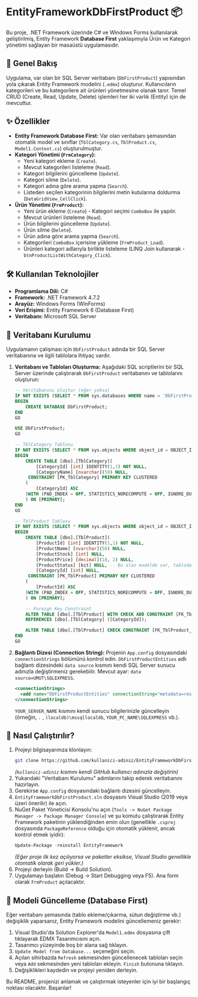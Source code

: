 # EntityFrameworkDbFirstProduct 📦

Bu proje, .NET Framework üzerinde C# ve Windows Forms kullanılarak geliştirilmiş, Entity Framework **Database First** yaklaşımıyla Ürün ve Kategori yönetimi sağlayan bir masaüstü uygulamasıdır.

## 🚀 Genel Bakış

Uygulama, var olan bir SQL Server veritabanı (`DbFirstProduct`) yapısından yola çıkarak Entity Framework modelini (`.edmx`) oluşturur. Kullanıcıların kategorileri ve bu kategorilere ait ürünleri yönetmesine olanak tanır. Temel CRUD (Create, Read, Update, Delete) işlemleri her iki varlık (Entity) için de mevcuttur.

## ✨ Özellikler

*   **Entity Framework Database First:** Var olan veritabanı şemasından otomatik model ve sınıflar (`TblCategory.cs`, `TblProduct.cs`, `Model1.Context.cs`) oluşturulmuştur.
*   **Kategori Yönetimi (`FrmCategory`):**
    *   Yeni kategori ekleme (`Create`).
    *   Mevcut kategorileri listeleme (`Read`).
    *   Kategori bilgilerini güncelleme (`Update`).
    *   Kategori silme (`Delete`).
    *   Kategori adına göre arama yapma (`Search`).
    *   Listeden seçilen kategorinin bilgilerini metin kutularına doldurma (`DataGridView_CellClick`).
*   **Ürün Yönetimi (`FrmProduct`):**
    *   Yeni ürün ekleme (`Create`) - Kategori seçimi `ComboBox` ile yapılır.
    *   Mevcut ürünleri listeleme (`Read`).
    *   Ürün bilgilerini güncelleme (`Update`).
    *   Ürün silme (`Delete`).
    *   Ürün adına göre arama yapma (`Search`).
    *   Kategorileri `ComboBox` içerisine yükleme (`FrmProduct_Load`).
    *   Ürünleri kategori adlarıyla birlikte listeleme (LINQ Join kullanarak - `btnProductListWithCategory_Click`).

## 🛠️ Kullanılan Teknolojiler

*   **Programlama Dili:** C#
*   **Framework:** .NET Framework 4.7.2
*   **Arayüz:** Windows Forms (WinForms)
*   **Veri Erişimi:** Entity Framework 6 (Database First)
*   **Veritabanı:** Microsoft SQL Server

## 💾 Veritabanı Kurulumu

Uygulamanın çalışması için `DbFirstProduct` adında bir SQL Server veritabanına ve ilgili tablolara ihtiyaç vardır.

1.  **Veritabanı ve Tabloları Oluşturma:** Aşağıdaki SQL scriptlerini bir SQL Server üzerinde çalıştırarak `DbFirstProduct` veritabanını ve tablolarını oluşturun:

    ```sql
    -- Veritabanını oluştur (eğer yoksa)
    IF NOT EXISTS (SELECT * FROM sys.databases WHERE name = 'DbFirstProduct')
    BEGIN
        CREATE DATABASE DbFirstProduct;
    END
    GO

    USE DbFirstProduct;
    GO

    -- TblCategory Tablosu
    IF NOT EXISTS (SELECT * FROM sys.objects WHERE object_id = OBJECT_ID(N'[dbo].[TblCategory]') AND type in (N'U'))
    BEGIN
        CREATE TABLE [dbo].[TblCategory](
            [CategoryId] [int] IDENTITY(1,1) NOT NULL,
            [CategoryName] [nvarchar](50) NULL,
         CONSTRAINT [PK_TblCategory] PRIMARY KEY CLUSTERED
        (
            [CategoryId] ASC
        )WITH (PAD_INDEX = OFF, STATISTICS_NORECOMPUTE = OFF, IGNORE_DUP_KEY = OFF, ALLOW_ROW_LOCKS = ON, ALLOW_PAGE_LOCKS = ON) ON [PRIMARY]
        ) ON [PRIMARY];
    END
    GO

    -- TblProduct Tablosu
    IF NOT EXISTS (SELECT * FROM sys.objects WHERE object_id = OBJECT_ID(N'[dbo].[TblProduct]') AND type in (N'U'))
    BEGIN
        CREATE TABLE [dbo].[TblProduct](
            [ProductId] [int] IDENTITY(1,1) NOT NULL,
            [ProductName] [nvarchar](50) NULL,
            [ProductStock] [int] NULL,
            [ProductPrice] [decimal](18, 2) NULL,
            [ProductStatus] [bit] NULL, -- Bu alan modelde var, tabloda da olmalı.
            [CategoryId] [int] NULL,
         CONSTRAINT [PK_TblProduct] PRIMARY KEY CLUSTERED
        (
            [ProductId] ASC
        )WITH (PAD_INDEX = OFF, STATISTICS_NORECOMPUTE = OFF, IGNORE_DUP_KEY = OFF, ALLOW_ROW_LOCKS = ON, ALLOW_PAGE_LOCKS = ON) ON [PRIMARY]
        ) ON [PRIMARY];

        -- Foreign Key Constraint
        ALTER TABLE [dbo].[TblProduct] WITH CHECK ADD CONSTRAINT [FK_TblProduct_TblCategory] FOREIGN KEY([CategoryId])
        REFERENCES [dbo].[TblCategory] ([CategoryId]);

        ALTER TABLE [dbo].[TblProduct] CHECK CONSTRAINT [FK_TblProduct_TblCategory];
    END
    GO
    ```

2.  **Bağlantı Dizesi (Connection String):** Projenin `App.config` dosyasındaki `connectionStrings` bölümünü kontrol edin. `DbFirstProductEntities` adlı bağlantı dizesindeki `data source` kısmını kendi SQL Server sunucu adınızla değiştirmeniz gerekebilir. Mevcut ayar: `data source=UMUT\SQLEXPRESS`.

    ```xml
    <connectionStrings>
      <add name="DbFirstProductEntities" connectionString="metadata=res://*/Model1.csdl|res://*/Model1.ssdl|res://*/Model1.msl;provider=System.Data.SqlClient;provider connection string="data source=YOUR_SERVER_NAME;initial catalog=DbFirstProduct;integrated security=True;trustservercertificate=True;MultipleActiveResultSets=True;App=EntityFramework"" providerName="System.Data.EntityClient" />
    </connectionStrings>
    ```
    `YOUR_SERVER_NAME` kısmını kendi sunucu bilgilerinizle güncelleyin (örneğin, `.` , `(localdb)\mssqllocaldb`, `YOUR_PC_NAME\SQLEXPRESS` vb.).

## 🏃 Nasıl Çalıştırılır?

1.  Projeyi bilgisayarınıza klonlayın:
    ```bash
    git clone https://github.com/kullanici-adiniz/EntityFrameworkDbFirstProduct.git
    ```
    *(`kullanici-adiniz` kısmını kendi GitHub kullanıcı adınızla değiştirin)*
2.  Yukarıdaki "Veritabanı Kurulumu" adımlarını takip ederek veritabanını hazırlayın.
3.  Gerekirse `App.config` dosyasındaki bağlantı dizesini güncelleyin.
4.  `EntityFrameworkDbFirstProduct.sln` dosyasını Visual Studio (2019 veya üzeri önerilir) ile açın.
5.  NuGet Paket Yöneticisi Konsolu'nu açın (`Tools -> NuGet Package Manager -> Package Manager Console`) ve şu komutu çalıştırarak Entity Framework paketinin yüklendiğinden emin olun (genellikle `.csproj` dosyasında `PackageReference` olduğu için otomatik yüklenir, ancak kontrol etmek iyidir):
    ```powershell
    Update-Package -reinstall EntityFramework
    ```
    *(Eğer proje ilk kez açılıyorsa ve paketler eksikse, Visual Studio genellikle otomatik olarak geri yükler.)*
6.  Projeyi derleyin (Build -> Build Solution).
7.  Uygulamayı başlatın (Debug -> Start Debugging veya F5). Ana form olarak `FrmProduct` açılacaktır.

## 🔄 Modeli Güncelleme (Database First)

Eğer veritabanı şemasında (tablo ekleme/çıkarma, sütun değiştirme vb.) değişiklik yaparsanız, Entity Framework modelini güncellemeniz gerekir:

1.  Visual Studio'da Solution Explorer'da `Model1.edmx` dosyasına çift tıklayarak EDMX Tasarımcısını açın.
2.  Tasarımcı yüzeyinde boş bir alana sağ tıklayın.
3.  `Update Model from Database...` seçeneğini seçin.
4.  Açılan sihirbazda `Refresh` sekmesinden güncellenecek tabloları seçin veya `Add` sekmesinden yeni tabloları ekleyin. `Finish` butonuna tıklayın.
5.  Değişiklikleri kaydedin ve projeyi yeniden derleyin.

Bu README, projenizi anlamak ve çalıştırmak isteyenler için iyi bir başlangıç noktası olacaktır. Başarılar!
